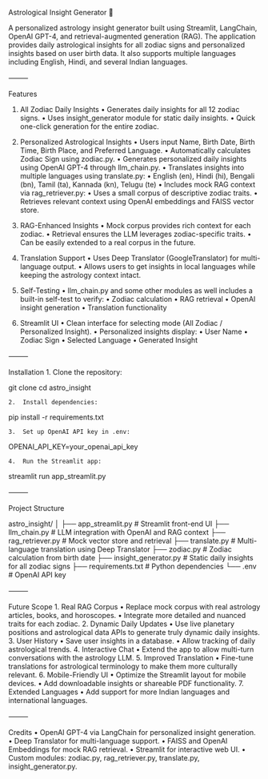 Astrological Insight Generator 🌟

A personalized astrology insight generator built using Streamlit, LangChain, OpenAI GPT-4, and retrieval-augmented generation (RAG). The application provides daily astrological insights for all zodiac signs and personalized insights based on user birth data. It also supports multiple languages including English, Hindi, and several Indian languages.

⸻

Features

1. All Zodiac Daily Insights
	•	Generates daily insights for all 12 zodiac signs.
	•	Uses insight_generator module for static daily insights.
	•	Quick one-click generation for the entire zodiac.

2. Personalized Astrological Insights
	•	Users input Name, Birth Date, Birth Time, Birth Place, and Preferred Language.
	•	Automatically calculates Zodiac Sign using zodiac.py.
	•	Generates personalized daily insights using OpenAI GPT-4 through llm_chain.py.
	•	Translates insights into multiple languages using translate.py:
	•	English (en), Hindi (hi), Bengali (bn), Tamil (ta), Kannada (kn), Telugu (te)
	•	Includes mock RAG context via rag_retriever.py:
	•	Uses a small corpus of descriptive zodiac traits.
	•	Retrieves relevant context using OpenAI embeddings and FAISS vector store.

3. RAG-Enhanced Insights
	•	Mock corpus provides rich context for each zodiac.
	•	Retrieval ensures the LLM leverages zodiac-specific traits.
	•	Can be easily extended to a real corpus in the future.

4. Translation Support
	•	Uses Deep Translator (GoogleTranslator) for multi-language output.
	•	Allows users to get insights in local languages while keeping the astrology context intact.

5. Self-Testing
	•	llm_chain.py and some other modules as well includes a built-in self-test to verify:
	•	Zodiac calculation
	•	RAG retrieval
	•	OpenAI insight generation
	•	Translation functionality

6. Streamlit UI
	•	Clean interface for selecting mode (All Zodiac / Personalized Insight).
	•	Personalized insights display:
	•	User Name
	•	Zodiac Sign
	•	Selected Language
	•	Generated Insight

⸻

Installation
	1.	Clone the repository:
    
git clone 
cd astro_insight

	2.	Install dependencies:

pip install -r requirements.txt

	3.	Set up OpenAI API key in .env:

OPENAI_API_KEY=your_openai_api_key

	4.	Run the Streamlit app:

streamlit run app_streamlit.py


⸻

Project Structure

astro_insight/
│
├── app_streamlit.py       # Streamlit front-end UI
├── llm_chain.py           # LLM integration with OpenAI and RAG context
├── rag_retriever.py       # Mock vector store and retrieval
├── translate.py           # Multi-language translation using Deep Translator
├── zodiac.py              # Zodiac calculation from birth date
├── insight_generator.py   # Static daily insights for all zodiac signs
├── requirements.txt       # Python dependencies
└── .env                   # OpenAI API key


⸻

Future Scope
	1.	Real RAG Corpus
	•	Replace mock corpus with real astrology articles, books, and horoscopes.
	•	Integrate more detailed and nuanced traits for each zodiac.
	2.	Dynamic Daily Updates
	•	Use live planetary positions and astrological data APIs to generate truly dynamic daily insights.
	3.	User History
	•	Save user insights in a database.
	•	Allow tracking of daily astrological trends.
	4.	Interactive Chat
	•	Extend the app to allow multi-turn conversations with the astrology LLM.
	5.	Improved Translation
	•	Fine-tune translations for astrological terminology to make them more culturally relevant.
	6.	Mobile-Friendly UI
	•	Optimize the Streamlit layout for mobile devices.
	•	Add downloadable insights or shareable PDF functionality.
	7.	Extended Languages
	•	Add support for more Indian languages and international languages.

⸻

Credits
	•	OpenAI GPT-4 via LangChain for personalized insight generation.
	•	Deep Translator for multi-language support.
	•	FAISS and OpenAI Embeddings for mock RAG retrieval.
	•	Streamlit for interactive web UI.
	•	Custom modules: zodiac.py, rag_retriever.py, translate.py, insight_generator.py.